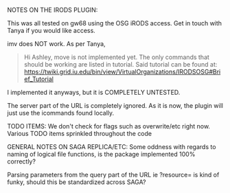 NOTES ON THE IRODS PLUGIN:

This was all tested on gw68 using the OSG iRODS access.  Get in touch with Tanya if you would like access.

imv does NOT work.  As per Tanya,
>Hi Ashley,
>move is not implemented yet. The only commands that should be working are listed in tutorial.
Said tutorial can be found at: https://twiki.grid.iu.edu/bin/view/VirtualOrganizations/IRODSOSG#Brief_Tutorial

I implemented it anyways, but it is COMPLETELY UNTESTED.

The server part of the URL is completely ignored.  As it is now, the plugin will just use the 
icommands found locally.

TODO ITEMS:
We don't check for flags such as overwrite/etc right now.
Various TODO items sprinkled throughout the code

GENERAL NOTES ON SAGA REPLICA/ETC: 
Some oddness with regards to naming of logical file functions, is the package implemented 100% correctly?

Parsing parameters from the query part of the URL ie ?resource= is kind of funky,
should this be standardized across SAGA?